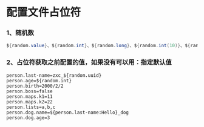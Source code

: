 

# 配置文件占位符

### 1、随机数

```java
${random.value}、${random.int}、${random.long}、${random.int(10)}、${random.int[2048, 65536]}
```

### 2、占位符获取之前配置的值，如果没有可以用：指定默认值

```properties
person.last-name=zxc_${random.uuid}
person.age=${random.int}
person.birth=2000/2/2
person.boss=false
person.maps.k1=11
person.maps.k2=22
person.lists=a,b,c
person.dog.name=${person.last-name:Hello}_dog
person.dog.age=3
```



